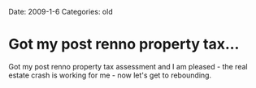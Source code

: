 Date: 2009-1-6
Categories: old

# Got my post renno property tax...

Got my post renno property tax assessment  and I am pleased - the real estate crash is working for me - now let's get to rebounding.
